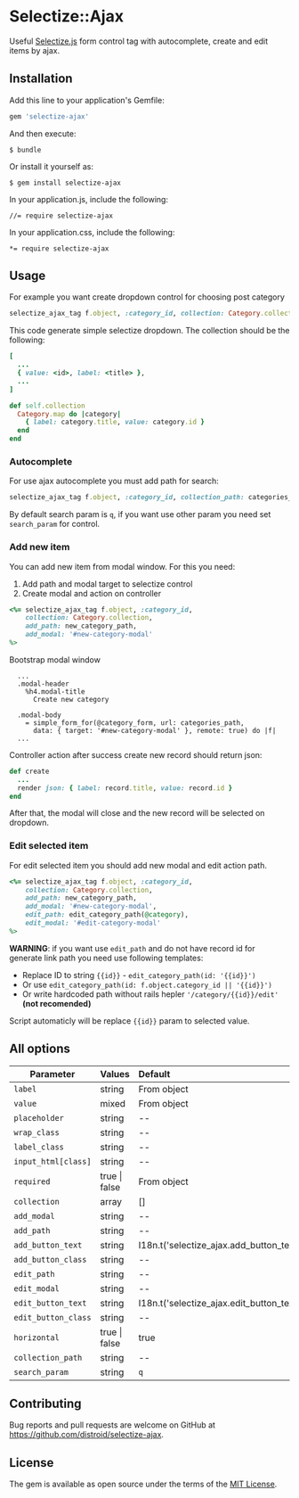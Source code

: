 # Selectize::Ajax

Useful [Selectize.js](https://selectize.github.io/selectize.js/) form control tag with autocomplete, create and edit items by ajax.

## Installation

Add this line to your application's Gemfile:

```ruby
gem 'selectize-ajax'
```

And then execute:

    $ bundle

Or install it yourself as:

    $ gem install selectize-ajax

In your application.js, include the following:

    //= require selectize-ajax

In your application.css, include the following:

    *= require selectize-ajax

## Usage

For example you want create dropdown control for choosing post category

```ruby
selectize_ajax_tag f.object, :category_id, collection: Category.collection
```

This code generate simple selectize dropdown.
The collection should be the following:

```ruby
[
  ...
  { value: <id>, label: <title> },
  ...
]
```

```ruby
def self.collection
  Category.map do |category|
    { label: category.title, value: category.id }
  end
end
```
### Autocomplete

For use ajax autocomplete you must add path for search:
```ruby
selectize_ajax_tag f.object, :category_id, collection_path: categories_autocomplete_path
```

By default search param is `q`, if you want use other param you need set `search_param` for control.

### Add new item

You can add new item from modal window. For this you need:

 1. Add path and modal target to selectize control
 2. Create modal and action on controller

```ruby
<%= selectize_ajax_tag f.object, :category_id,
    collection: Category.collection,
    add_path: new_category_path,
    add_modal: '#new-category-modal'
%>
```

Bootstrap modal window
```haml
  ...
  .modal-header
    %h4.modal-title
      Create new category

  .modal-body
    = simple_form_for(@category_form, url: categories_path,
      data: { target: '#new-category-modal' }, remote: true) do |f|
  ...
```

Controller action after success create new record should return json:
```ruby
def create
  ...
  render json: { label: record.title, value: record.id }
end
```

After that, the modal will close and the new record will be selected on dropdown.

### Edit selected item

For edit selected item you should add new modal and edit action path.

```ruby
<%= selectize_ajax_tag f.object, :category_id,
    collection: Category.collection,
    add_path: new_category_path,
    add_modal: '#new-category-modal',
    edit_path: edit_category_path(@category),
    edit_modal: '#edit-category-modal'
%>
```

**WARNING**: if you want use  `edit_path` and do not have record id for generate link path you need use following templates:

 - Replace ID to string `{{id}}` - `edit_category_path(id: '{{id}}')`
 - Or use `edit_category_path(id: f.object.category_id || '{{id}}')`
 - Or write hardcoded path without rails hepler `'/category/{{id}}/edit'` **(not recomended)**

Script automaticly will be replace `{{id}}` param to selected value.


## All options

 Parameter          | Values            | Default
--------------------|:------------------|:----------------
`label`             | string            | From object
`value`             | mixed             | From object
`placeholder`       | string            | --
`wrap_class`        | string            | --
`label_class`       | string            | --
`input_html[class]` | string            | --
`required`          | true \| false     | From object
`collection`        | array             | []
`add_modal`         | string            | --
`add_path`          | string            | --
`add_button_text`   | string            | I18n.t('selectize_ajax.add_button_text')
`add_button_class`  | string            | --
`edit_path`         | string            | --
`edit_modal`        | string            | --
`edit_button_text`  | string            | I18n.t('selectize_ajax.edit_button_text')
`edit_button_class` | string            | --
`horizontal`        | true \| false     | true
`collection_path`   | string            | --
`search_param`      | string            | `q`

## Contributing

Bug reports and pull requests are welcome on GitHub at https://github.com/distroid/selectize-ajax.


## License

The gem is available as open source under the terms of the [MIT License](http://opensource.org/licenses/MIT).
